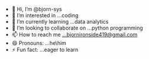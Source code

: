 - 👋 Hi, I’m @bjorn-sys
- 👀 I’m interested in ...coding
- 🌱 I’m currently learning ...data analytics
- 💞️ I’m looking to collaborate on ...python programming
- 📫 How to reach me ...bjornironside419@gmail.com
- 😄 Pronouns: ...he\him
- ⚡ Fun fact: ...eager to learn

<!---
bjorn-sys/bjorn-sys is a ✨ special ✨ repository because its `README.md` (this file) appears on your GitHub profile.
You can click the Preview link to take a look at your changes.
--->
